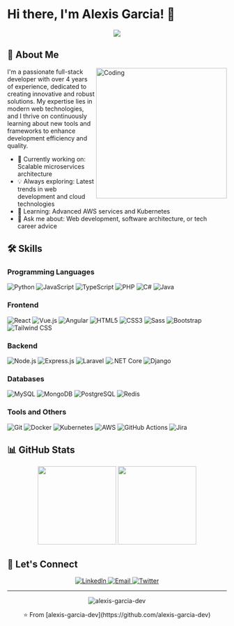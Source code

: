 # Hi there, I'm Alexis Garcia! 👋

<p align="center">
  <img src="https://readme-typing-svg.herokuapp.com/?lines=Full-stack+Developer;4%2B+years+of+coding+experience;Passionate+about+web+technologies;Always+learning+new+things&font=Fira%20Code&center=true&width=440&height=45&color=f75c7e&vCenter=true&size=22">
</p>

## 🚀 About Me
<img align="right" alt="Coding" width="300" src="https://media.giphy.com/media/qgQUggAC3Pfv687qPC/giphy.gif" />

I'm a passionate full-stack developer with over 4 years of experience, dedicated to creating innovative and robust solutions. My expertise lies in modern web technologies, and I thrive on continuously learning about new tools and frameworks to enhance development efficiency and quality.

- 🔭 Currently working on: Scalable microservices architecture
- 💡 Always exploring: Latest trends in web development and cloud technologies
- 🌱 Learning: Advanced AWS services and Kubernetes
- 💬 Ask me about: Web development, software architecture, or tech career advice

## 🛠 Skills

### Programming Languages
![Python](https://img.shields.io/badge/-Python-3776AB?style=for-the-badge&logo=python&logoColor=white)
![JavaScript](https://img.shields.io/badge/-JavaScript-F7DF1E?style=for-the-badge&logo=javascript&logoColor=black)
![TypeScript](https://img.shields.io/badge/-TypeScript-007ACC?style=for-the-badge&logo=typescript&logoColor=white)
![PHP](https://img.shields.io/badge/-PHP-777BB4?style=for-the-badge&logo=php&logoColor=white)
![C#](https://img.shields.io/badge/-C%23-239120?style=for-the-badge&logo=c-sharp&logoColor=white)
![Java](https://img.shields.io/badge/-Java-007396?style=for-the-badge&logo=java&logoColor=white)

### Frontend
![React](https://img.shields.io/badge/-React-61DAFB?style=for-the-badge&logo=react&logoColor=black)
![Vue.js](https://img.shields.io/badge/-Vue.js-4FC08D?style=for-the-badge&logo=vue.js&logoColor=white)
![Angular](https://img.shields.io/badge/-Angular-DD0031?style=for-the-badge&logo=angular&logoColor=white)
![HTML5](https://img.shields.io/badge/-HTML5-E34F26?style=for-the-badge&logo=html5&logoColor=white)
![CSS3](https://img.shields.io/badge/-CSS3-1572B6?style=for-the-badge&logo=css3&logoColor=white)
![Sass](https://img.shields.io/badge/-Sass-CC6699?style=for-the-badge&logo=sass&logoColor=white)
![Bootstrap](https://img.shields.io/badge/-Bootstrap-7952B3?style=for-the-badge&logo=bootstrap&logoColor=white)
![Tailwind CSS](https://img.shields.io/badge/-Tailwind_CSS-38B2AC?style=for-the-badge&logo=tailwind-css&logoColor=white)

### Backend
![Node.js](https://img.shields.io/badge/-Node.js-339933?style=for-the-badge&logo=node.js&logoColor=white)
![Express.js](https://img.shields.io/badge/-Express.js-000000?style=for-the-badge&logo=express&logoColor=white)
![Laravel](https://img.shields.io/badge/-Laravel-FF2D20?style=for-the-badge&logo=laravel&logoColor=white)
![.NET Core](https://img.shields.io/badge/-.NET%20Core-512BD4?style=for-the-badge&logo=.net&logoColor=white)
![Django](https://img.shields.io/badge/-Django-092E20?style=for-the-badge&logo=django&logoColor=white)

### Databases
![MySQL](https://img.shields.io/badge/-MySQL-4479A1?style=for-the-badge&logo=mysql&logoColor=white)
![MongoDB](https://img.shields.io/badge/-MongoDB-47A248?style=for-the-badge&logo=mongodb&logoColor=white)
![PostgreSQL](https://img.shields.io/badge/-PostgreSQL-336791?style=for-the-badge&logo=postgresql&logoColor=white)
![Redis](https://img.shields.io/badge/-Redis-DC382D?style=for-the-badge&logo=redis&logoColor=white)

### Tools and Others
![Git](https://img.shields.io/badge/-Git-F05032?style=for-the-badge&logo=git&logoColor=white)
![Docker](https://img.shields.io/badge/-Docker-2496ED?style=for-the-badge&logo=docker&logoColor=white)
![Kubernetes](https://img.shields.io/badge/-Kubernetes-326CE5?style=for-the-badge&logo=kubernetes&logoColor=white)
![AWS](https://img.shields.io/badge/-AWS-232F3E?style=for-the-badge&logo=amazon-aws&logoColor=white)
![GitHub Actions](https://img.shields.io/badge/-GitHub_Actions-2088FF?style=for-the-badge&logo=github-actions&logoColor=white)
![Jira](https://img.shields.io/badge/-Jira-0052CC?style=for-the-badge&logo=jira&logoColor=white)


## 📊 GitHub Stats

<p align="center">
   <img height="180em" src="https://github-readme-stats.vercel.app/api?username=alexis-garcia-dev&show_icons=true&theme=radical&include_all_commits=true&count_private=true"/>
   <img height="180em" src="https://github-readme-stats.vercel.app/api/top-langs/?username=alexis-garcia-dev&layout=compact&langs_count=8&theme=radical"/>
</p>

## 🤝 Let's Connect

<p align="center">
  <a href="https://www.linkedin.com/in/alexis-garcia-444639150/">
    <img src="https://img.shields.io/badge/-LinkedIn-0077B5?style=for-the-badge&logo=linkedin&logoColor=white" alt="LinkedIn" />
  </a>
  <a href="mailto:alexis.garcia170698@gmail.com">
    <img src="https://img.shields.io/badge/-Email-D14836?style=for-the-badge&logo=gmail&logoColor=white" alt="Email" />
  </a>
  <a href="https://twitter.com/your_twitter_handle">
    <img src="https://img.shields.io/badge/-Twitter-1DA1F2?style=for-the-badge&logo=twitter&logoColor=white" alt="Twitter" />
  </a>
</p>

---

<p align="center">
  <img src="https://komarev.com/ghpvc/?username=alexis-garcia-dev&label=Profile%20views&color=0e75b6&style=flat" alt="alexis-garcia-dev" />
</p>

<p align="center">
  ⭐️ From [alexis-garcia-dev](https://github.com/alexis-garcia-dev)
</p>
